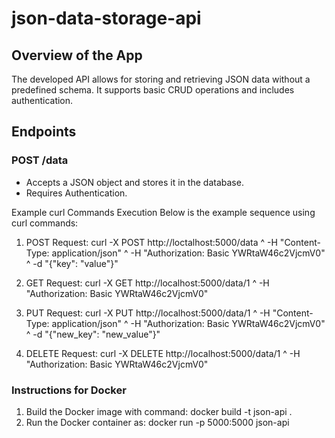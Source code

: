 # json-data-storage-api

## Overview of the App
The developed API allows for storing and retrieving JSON data without a predefined schema. It supports basic CRUD operations and includes authentication.

## Endpoints

### POST /data
- Accepts a JSON object and stores it in the database.
- Requires Authentication.

Example curl Commands Execution
Below is the example sequence using curl commands:

1. POST Request:
curl -X POST http://loctalhost:5000/data ^
-H "Content-Type: application/json" ^
-H "Authorization: Basic YWRtaW46c2VjcmV0" ^
-d "{\"key\": \"value\"}"

2. GET Request:
curl -X GET http://localhost:5000/data/1 ^
-H "Authorization: Basic YWRtaW46c2VjcmV0"

3. PUT Request:
curl -X PUT http://localhost:5000/data/1 ^
-H "Content-Type: application/json" ^
-H "Authorization: Basic YWRtaW46c2VjcmV0" ^
-d "{\"new_key\": \"new_value\"}"

4. DELETE Request:
curl -X DELETE http://localhost:5000/data/1 ^
-H "Authorization: Basic YWRtaW46c2VjcmV0"


### Instructions for Docker
1. Build the Docker image with command:
docker build -t json-api .
2. Run the Docker container as:
docker run -p 5000:5000 json-api
